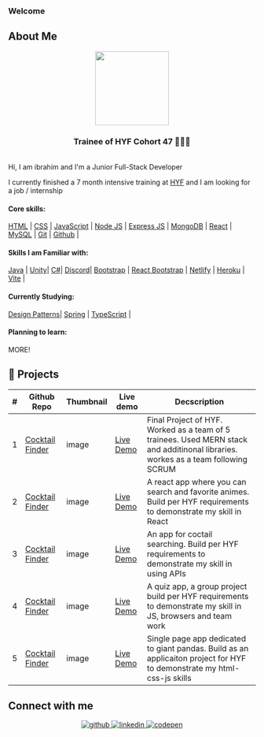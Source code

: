 ### Welcome

## About Me
<div align="center">
    <img src="https://media1.giphy.com/media/v1.Y2lkPTc5MGI3NjExZ3IyNjA1cGMzOHl1YzF0NzIyZ21wZjduMnR0Mm5jNzYxZDNqZ2RlMyZlcD12MV9pbnRlcm5hbF9naWZfYnlfaWQmY3Q9Zw/13HgwGsXF0aiGY/giphy.gif" align="center" width="150" height="150" /></div>  

### <div align="center"> Trainee of HYF Cohort 47 🧑🏻‍💻</div>  

  <br/>  
Hi, I am ibrahim and I'm a Junior Full-Stack Developer <br/>

I currently finished a 7 month intensive training at <a href="https://www.hackyourfuture.net/">HYF</a> and I am looking for a job / internship

#### Core skills:
[HTML](https://www.w3schools.com/html/) |
[CSS](https://developer.mozilla.org/en-US/docs/Web/CSS/) |
[JavaScript](https://www.w3schools.com/js/) |
[Node JS](https://nodejs.org/) |
[Express JS](https://expressjs.com/) |
[MongoDB](https://www.mongodb.com/) |
[React](https://react.dev/) |
[MySQL](https://www.mysql.com/) |
[Git](https://git-scm.com/) |
[Github](https://github.com/) |

#### Skills I am Familiar with:
[Java](https://www.oracle.com/java/) |
[Unity](https://unity.com/)|
[C#](https://www.w3schools.com/cs/index.php)|
[Discord](https://discord.com/developers/docs/intro)|
[Bootstrap](https://getbootstrap.com/) |
[React Bootstrap](https://react-bootstrap.github.io/) |
[Netlify](https://www.netlify.com/) |
[Heroku](https://www.heroku.com/) |
[Vite](https://vitejs.dev/) |


#### Currently Studying: 
[Design Patterns](https://en.wikipedia.org/wiki/Software_design_pattern)|
[Spring](https://spring.io/) |
[TypeScript](https://www.typescriptlang.org/) |

#### Planning to learn:
MORE!
<br/>  

## 💼 Projects

| # | Github Repo | Thumbnail | Live demo | Decscription |
|---|-------------|-----------|-----------|--------------|
| 1 | [Cocktail Finder](https://github.com/ImAltay/HYF-usingAPIs-Project) | image | <a href="https://imaltay.github.io/HYF-usingAPIs-Project/"> Live Demo </a> | Final Project of HYF. Worked as a team of 5 trainees. Used MERN stack and additinonal libraries. workes as a team following SCRUM |
| 2 | [Cocktail Finder](https://github.com/ImAltay/HYF-usingAPIs-Project) | image | <a href="https://imaltay.github.io/HYF-usingAPIs-Project/"> Live Demo </a> | A react app where you can search and favorite animes. Build per HYF requirements to demonstrate my skill in React |
| 3 | [Cocktail Finder](https://github.com/ImAltay/HYF-usingAPIs-Project) | image | <a href="https://imaltay.github.io/HYF-usingAPIs-Project/"> Live Demo </a> | An app for coctail searching. Build per HYF requirements to demonstrate my skill in using APIs |
| 4 | [Cocktail Finder](https://github.com/ImAltay/HYF-usingAPIs-Project) | image | <a href="https://imaltay.github.io/HYF-usingAPIs-Project/"> Live Demo </a> | A quiz app, a group project build per HYF requirements to demonstrate my skill in JS, browsers and team work |
| 5 | [Cocktail Finder](https://github.com/ImAltay/HYF-usingAPIs-Project) | image | <a href="https://imaltay.github.io/HYF-usingAPIs-Project/"> Live Demo </a> | Single page app dedicated to giant pandas. Build as an applicaiton project for HYF to demonstrate my html-css-js skills |



## Connect with me  
<div align="center">
<a href="https://github.com/ImAltay" target="_blank">
<img src=https://img.shields.io/badge/github-%2324292e.svg?&style=for-the-badge&logo=github&logoColor=white alt=github style="margin-bottom: 5px;" />
<a href="https://www.linkedin.com/in/ibrahim-%C5%9F-7781ba305/" target="_blank">
<img src=https://img.shields.io/badge/linkedin-%231E77B5.svg?&style=for-the-badge&logo=linkedin&logoColor=white alt=linkedin style="margin-bottom: 5px;" />
</a>
<a href="https://codepen.io/etliekmek-the-sans/pen/abXeZgE" target="_blank">
<img src=https://img.shields.io/badge/codepen-%23131417.svg?&style=for-the-badge&logo=codepen&logoColor=white alt=codepen style="margin-bottom: 5px;" />
</a>  
</div>  
  

<!--
**ImAltay/ImAltay** is a ✨ _special_ ✨ repository because its `README.md` (this file) appears on your GitHub profile.

Here are some ideas to get you started:

- 🔭 I’m currently working on ...
- 🌱 I’m currently learning ...
- 👯 I’m looking to collaborate on ...
- 🤔 I’m looking for help with ...
- 💬 Ask me about ...
- 📫 How to reach me: ...
- 😄 Pronouns: ...
- ⚡ Fun fact: ...
-->

<!--  this kinda ugly idk. 
## Github Stats  
<div align="center"><img src="https://github-readme-stats.vercel.app/api?username=ImAltay&show_icons=true&count_private=true&hide_border=true" align="center" /></div>  

<br/>  
-->


<!-- profile visits but its not unique visits lol. kinda useless.
<div align="center">
<img src="https://komarev.com/ghpvc/?username=ImAltay-a&&style=flat-square" align="center" />
</div>  
  



-->

